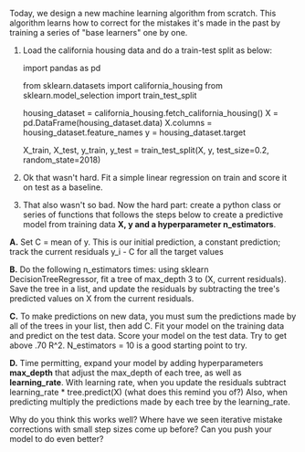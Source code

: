 Today, we design a new machine learning algorithm from scratch.
This algorithm learns how to correct for the mistakes it's made in the past by training a series of "base learners" one by one.

1) Load the california housing data and do a train-test split as below:

    import pandas as pd

    from sklearn.datasets import california_housing
    from sklearn.model_selection import train_test_split

    housing_dataset = california_housing.fetch_california_housing()
    X = pd.DataFrame(housing_dataset.data)
    X.columns = housing_dataset.feature_names
    y = housing_dataset.target

    X_train, X_test, y_train, y_test = train_test_split(X, y, test_size=0.2, random_state=2018)


2) Ok that wasn't hard. Fit a simple linear regression on train and score it on test as a baseline.

3) That also wasn't so bad. Now the hard part: create a python class or series of functions that follows the steps below to create a predictive model from training data **X, y and a hyperparameter n_estimators**.

**A.** Set C = mean of y. This is our initial prediction, a constant prediction; track the current residuals y_i - C for all the target values

**B.** Do the following n_estimators times: using sklearn DecisionTreeRegressor, fit a tree of max_depth 3 to (X, current residuals). Save the tree in a list, and update the residuals by subtracting the tree's predicted values on X from the current residuals.

**C.** To make predictions on new data, you must sum the predictions made by all of the trees in your list, then add C. Fit your model on the training data and predict on the test data. Score your model on the test data. Try to get above .70 R^2. N_estimators = 10 is a good starting point to try.

**D.** Time permitting, expand your model by adding hyperparameters **max_depth** that adjust the max_depth of each tree, as well as **learning_rate**. With learning rate, when you update the residuals subtract learning_rate * tree.predict(X) (what does this remind you of?) Also, when predicting multiply the predictions made by each tree by the learning_rate.

Why do you think this works well? Where have we seen iterative mistake corrections with small step sizes come up before? Can you push your model to do even better?